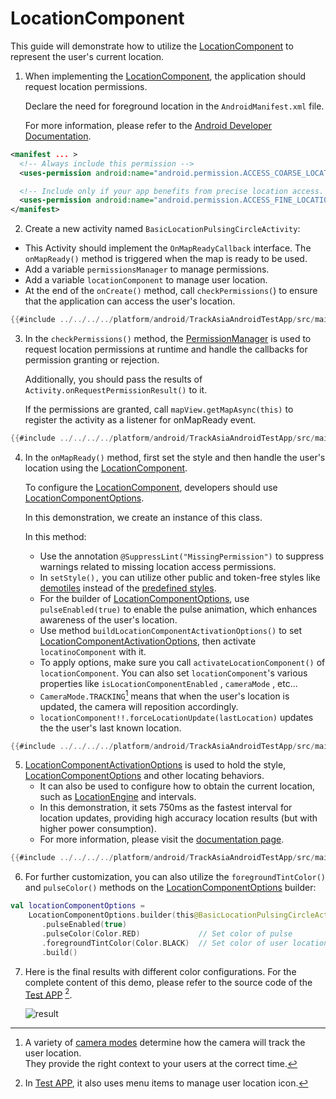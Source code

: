 # LocationComponent

This guide will demonstrate how to utilize the [LocationComponent] to represent the user's current location.


1. When implementing the [LocationComponent], the application should request location permissions.

   Declare the need for foreground location in the `AndroidManifest.xml` file.

   For more information, please refer to the [Android Developer Documentation].

```xml
<manifest ... >
  <!-- Always include this permission -->
  <uses-permission android:name="android.permission.ACCESS_COARSE_LOCATION" />

  <!-- Include only if your app benefits from precise location access. -->
  <uses-permission android:name="android.permission.ACCESS_FINE_LOCATION" />
</manifest>
```

2. Create a new activity named `BasicLocationPulsingCircleActivity`:
  - This Activity should implement the `OnMapReadyCallback` interface. The `onMapReady()` method is triggered when the map is ready to be used.
  - Add a variable `permissionsManager` to manage permissions.
  - Add a variable `locationComponent` to manage user location.
  - At the end of the `onCreate()` method, call `checkPermissions(`) to ensure that the application can access the user's location.

```kotlin
{{#include ../../../../platform/android/TrackAsiaAndroidTestApp/src/main/java/org/track-asia/android/testapp/activity/location/BasicLocationPulsingCircleActivity.kt:top}}
```

3. In the `checkPermissions()` method, the [PermissionManager] is used to request location permissions at runtime and handle the callbacks for permission granting or rejection.

   Additionally, you should pass the results of `Activity.onRequestPermissionResult()` to it.

   If the permissions are granted, call `mapView.getMapAsync(this)` to register the activity as a listener for onMapReady event.

```kotlin
{{#include ../../../../platform/android/TrackAsiaAndroidTestApp/src/main/java/org/track-asia/android/testapp/activity/location/BasicLocationPulsingCircleActivity.kt:permission}}
```

4. In the `onMapReady()` method, first set the style and then handle the user's location using the [LocationComponent].

   To configure the [LocationComponent], developers should use [LocationComponentOptions].

   In this demonstration, we create an instance of this class.

   In this method:
   - Use the annotation `@SuppressLint("MissingPermission")` to suppress warnings related to missing location access permissions.
   - In `setStyle(),` you can utilize other public and token-free styles like [demotiles] instead of the [predefined styles].
   - For the builder of [LocationComponentOptions], use `pulseEnabled(true)` to enable the pulse animation, which enhances awareness of the user's location.
   - Use method `buildLocationComponentActivationOptions()` to set [LocationComponentActivationOptions], then activate `locatinoComponent` with it.
   - To apply options, make sure you call `activateLocationComponent()` of `locationComponent`. You can also set `locationComponent`'s various properties like `isLocationComponentEnabled` , `cameraMode` , etc...
   - `CameraMode.TRACKING`[^1] means that when the user's location is updated, the camera will reposition accordingly.
   - `locationComponent!!.forceLocationUpdate(lastLocation)` updates the the user's last known location.

```kotlin
{{#include ../../../../platform/android/TrackAsiaAndroidTestApp/src/main/java/org/track-asia/android/testapp/activity/location/BasicLocationPulsingCircleActivity.kt:onMapReady}}
```

5. [LocationComponentActivationOptions] is used to hold the style, [LocationComponentOptions] and other locating behaviors.
   - It can also be used to configure how to obtain the current location, such as [LocationEngine] and intervals.
   - In this demonstration, it sets 750ms as the fastest interval for location updates, providing high accuracy location results (but with higher power consumption).
   - For more information, please visit the [documentation page][LocationComponentActivationOptions].

```kotlin
{{#include ../../../../platform/android/TrackAsiaAndroidTestApp/src/main/java/org/track-asia/android/testapp/activity/location/BasicLocationPulsingCircleActivity.kt:LocationComponentActivationOptions}}
```

6. For further customization, you can also utilize the `foregroundTintColor()` and `pulseColor()` methods on the [LocationComponentOptions] builder:

```kotlin
val locationComponentOptions =
    LocationComponentOptions.builder(this@BasicLocationPulsingCircleActivity)
       .pulseEnabled(true)
       .pulseColor(Color.RED)             // Set color of pulse
       .foregroundTintColor(Color.BLACK)  // Set color of user location
       .build()
```

7. Here is the final results with different color configurations. For the complete content of this demo, please refer to the source code of the [Test APP] [^2].

   ![result](https://github.com/track-asia/trackasia-native/assets/19887090/03dfc87b-111b-4dd0-b4a3-d89e30ed6b63)


[^1]: A variety of [camera modes] determine how the camera will track the user location.  
      They provide the right context to your users at the correct time.  
[^2]: In [Test APP], it also uses menu items to manage user location icon.  

[LocationComponent]: https://trackasia.org/trackasia-native/android/api/-map-libre%20-native%20for%20-android/com.mapbox.mapboxsdk.location/-location-component/index.html
[Android Developer Documentation]: https://developer.android.com/training/location/permissions
[onMapReadyCallback]: https://trackasia.org/trackasia-native/android/api/-map-libre%20-native%20for%20-android/com.mapbox.mapboxsdk.maps/-on-map-ready-callback/index.html
[PermissionManager]: https://trackasia.org/trackasia-native/android/api/-map-libre%20-native%20for%20-android/com.mapbox.mapboxsdk.location.permissions/-permissions-manager/index.html
[LocationComponentOptions]: https://trackasia.org/trackasia-native/android/api/-map-libre%20-native%20for%20-android/com.mapbox.mapboxsdk.location/-location-component-options/index.html
[demotiles]: https://demotiles.trackasia.org/style.json
[predefined styles]: https://github.com/track-asia/trackasia-native/tree/main/src/mbgl/util/tile_server_options.cpp
[LocationComponentActivationOptions]: https://trackasia.org/trackasia-native/android/api/-map-libre%20-native%20for%20-android/com.mapbox.mapboxsdk.location/-location-component-activation-options/index.html
[LocationEngine]: https://trackasia.org/trackasia-native/android/api/-map-libre%20-native%20for%20-android/com.mapbox.mapboxsdk.location.engine/-location-engine/index.html
[Test APP]: https://github.com/track-asia/trackasia-native/tree/main/platform/android/TrackAsiaAndroidTestApp/src/main/java/org/track-asia/android/testapp/activity/location/BasicLocationPulsingCircleActivity.kt
[camera modes]: https://trackasia.org/trackasia-native/android/api/-map-libre%20-native%20for%20-android/com.mapbox.mapboxsdk.location.modes/-camera-mode/index.html
